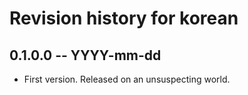 # Revision history for korean

## 0.1.0.0 -- YYYY-mm-dd

* First version. Released on an unsuspecting world.
